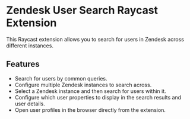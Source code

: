 # Zendesk User Search Raycast Extension

This Raycast extension allows you to search for users in Zendesk across different instances.

## Features

- Search for users by common queries.
- Configure multiple Zendesk instances to search across.
- Select a Zendesk instance and then search for users within it.
- Configure which user properties to display in the search results and user details.
- Open user profiles in the browser directly from the extension.
